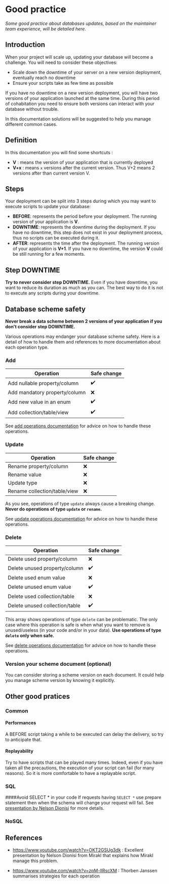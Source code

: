 # Good practice

_Some good practice about databases updates, based on the maintainer team experience, will be detailed here._

## Introduction

When your project will scale up, updating your database will become a challenge. You will need to consider these objectives:
- Scale down the downtime of your server on a new version deployment, eventually reach no downtime
- Ensure your scripts take as few time as possible

If you have no downtime on a new version deployment, you will have two versions of your application launched at the same time. During this period of cohabitation you need to ensure both versions can interact with your database without trouble.

In this documentation solutions will be suggested to help you manage different common cases.

## Definition

In this documentation you will find some shortcuts :
- **V** : means the version of your application that is currently deployed
- **V+x** : means `x` versions after the current version. Thus V+2 means 2 versions after than current version V.

## Steps

Your deployment can be split into 3 steps during which you may want to execute scripts to update your database:
- **BEFORE**: represents the period before your deployment. The running version of your application is **V**.
- **DOWNTIME**: represents the downtime during the deployment. If you have no downtime, this step does not exist in your deployment process, thus no scripts can be executed during it.
- **AFTER**: represents the time after the deployment. The running version of your application is **V+1**. If you have no downtime, 
the version **V** could be still running for a few moments.
  
## Step DOWNTIME

**Try to never consider step DOWNTIME.** Even if you have downtime, you want to reduce its duration as much as you can.
The best way to do it is not to execute any scripts during your downtime.

## Database scheme safety

**Never break a data scheme between 2 versions of your application if you don't consider step DOWNTIME.**

Various operations may endanger your database scheme safety. Here is a detail of how to handle them and references to more documentation about each operation type.

### Add

| Operation                     | Safe change        |
|---                            |---                 |
| Add nullable property/column  | :heavy_check_mark: |
| Add mandatory property/column | :x:                |
| Add new value in an enum      | :heavy_check_mark: |
| Add collection/table/view     | :heavy_check_mark: |

See [add operations documentation](./add/add.md) for advice on how to handle these operations.

### Update

| Operation                    | Safe change |
|---                           |---          |
| Rename property/column       | :x:         |
| Rename value                 | :x:         |
| Update type                  | :x:         |
| Rename collection/table/view | :x:         |

As you see, operations of type `update` always cause a breaking change.
**Never do operations of type `update` or `rename`.**

See [update operations documentation](./update/update.md) for advice on how to handle these operations.

### Delete

| Operation                      | Safe change        |
|---                             |---                 |
| Delete used property/column    | :x:                |
| Delete unused property/column  | :heavy_check_mark: |
| Delete used enum value         | :x:                |
| Delete unused enum value       | :heavy_check_mark: |
| Delete used collection/table   | :x:                |
| Delete unused collection/table | :heavy_check_mark: |

This array shows operations of type `delete` can be problematic. The only case where this operation is safe 
is when what you want to remove is unused/useless (in your code and/or in your data).
**Use operations of type `delete` only when safe.**

See [delete operations documentation](./delete/delete.md) for advice on how to handle these operations.

### Version your scheme document (optional)

You can consider storing a scheme version on each document. It could help you manage scheme version 
by knowing it explicitly.


## Other good pratices

### Common

#### Performances
A BEFORE script taking a while to be executed can delay the delivery, so try to anticipate that.

#### Replayability
Try to have scripts that can be played many times. Indeed, even if you have taken all the precautions, the execution 
of your script can fail (for many reasons). So it is more comfortable to have a replayable script.

### SQL

####Avoid SELECT * in your code 
If requests having `SELECT *` use prepare statement then when the schema will change your request will fail. 
See [presentation by Nelson Dionisi](#nelson_dionisi_pres) for more details.

### NoSQL

## References

- <a name="nelson_dionisi_pres">https://www.youtube.com/watch?v=OKT2GSUg3dk</a> : Excellent presentation by Nelson Dionisi from Mirakl that explains how 
Mirakl manage this problem.
  
- https://www.youtube.com/watch?v=zpM-lIRscXM : Thorben Janssen summarises strategies for each operation